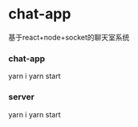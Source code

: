 # chat-app
基于react+node+socket的聊天室系统

### chat-app

yarn i 
yarn start


### server

yarn i
yarn start
